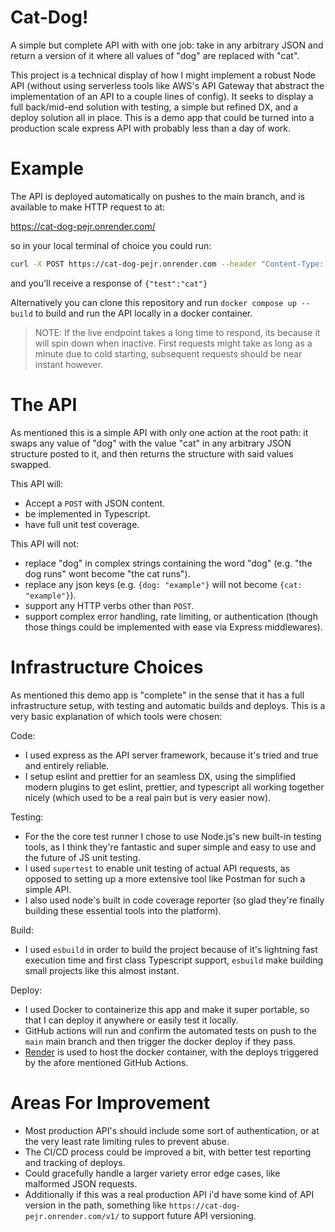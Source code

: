 # Cat-Dog!

A simple but complete API with with one job: take in any arbitrary JSON and return a version of it where all values of "dog" are replaced with "cat".

This project is a technical display of how I might implement a robust Node API (without using serverless tools like AWS's API Gateway that abstract the implementation of an API to a couple lines of config). It seeks to display a full back/mid-end solution with testing, a simple but refined DX, and a deploy solution all in place. This is a demo app that could be turned into a production scale express API with probably less than a day of work.

# Example

The API is deployed automatically on pushes to the main branch, and is available to make HTTP request to at:

https://cat-dog-pejr.onrender.com/

so in your local terminal of choice you could run:

```bash
curl -X POST https://cat-dog-pejr.onrender.com --header "Content-Type: application/json" --header "Accept: application/json" --json '{"test": "dog"}'
```

and you'll receive a response of `{"test":"cat"}`

Alternatively you can clone this repository and run `docker compose up --build` to build and run the API locally in a docker container.

> NOTE: If the live endpoint takes a long time to respond, its because it will spin down when inactive. First requests might take as long as a minute due to cold starting, subsequent requests should be near instant however.

# The API

As mentioned this is a simple API with only one action at the root path: it swaps any value of "dog" with the value "cat" in any arbitrary JSON structure posted to it, and then returns the structure with said values swapped.

This API will:

- Accept a `POST` with JSON content.
- be implemented in Typescript.
- have full unit test coverage.

This API will not:

- replace "dog" in complex strings containing the word "dog" (e.g. "the dog runs" wont become "the cat runs").
- replace any json keys (e.g. `{dog: "example"}` will not become `{cat: "example"}`).
- support any HTTP verbs other than `POST`.
- support complex error handling, rate limiting, or authentication (though those things could be implemented with ease via Express middlewares).

# Infrastructure Choices

As mentioned this demo app is "complete" in the sense that it has a full infrastructure setup, with testing and automatic builds and deploys. This is a very basic explanation of which tools were chosen:

Code:

- I used express as the API server framework, because it's tried and true and entirely reliable.
- I setup eslint and prettier for an seamless DX, using the simplified modern plugins to get eslint, prettier, and typescript all working together nicely (which used to be a real pain but is very easier now).

Testing:

- For the the core test runner I chose to use Node.js's new built-in testing tools, as I think they're fantastic and super simple and easy to use and the future of JS unit testing.
- I used `supertest` to enable unit testing of actual API requests, as opposed to setting up a more extensive tool like Postman for such a simple API.
- I also used node's built in code coverage reporter (so glad they're finally building these essential tools into the platform).

Build:

- I used `esbuild` in order to build the project because of it's lightning fast execution time and first class Typescript support, `esbuild` make building small projects like this almost instant.

Deploy:

- I used Docker to containerize this app and make it super portable, so that I can deploy it anywhere or easily test it locally.
- GitHub actions will run and confirm the automated tests on push to the `main` main branch and then trigger the docker deploy if they pass.
- [Render](https://render.com/) is used to host the docker container, with the deploys triggered by the afore mentioned GitHub Actions.

# Areas For Improvement

- Most production API's should include some sort of authentication, or at the very least rate limiting rules to prevent abuse.
- The CI/CD process could be improved a bit, with better test reporting and tracking of deploys.
- Could gracefully handle a larger variety error edge cases, like malformed JSON requests.
- Additionally if this was a real production API i'd have some kind of API version in the path, something like `https://cat-dog-pejr.onrender.com/v1/` to support future API versioning.
